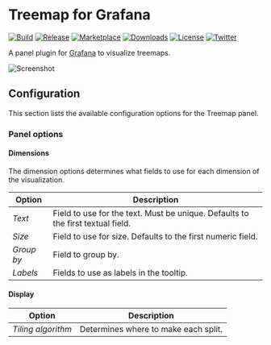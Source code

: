# Treemap for Grafana

[![Build](https://github.com/marcusolsson/grafana-treemap-panel/workflows/CI/badge.svg)](https://github.com/marcusolsson/grafana-treemap-panel/actions?query=workflow%3A%22CI%22)
[![Release](https://github.com/marcusolsson/grafana-treemap-panel/workflows/Release/badge.svg)](https://github.com/marcusolsson/grafana-treemap-panel/actions?query=workflow%3ARelease)
[![Marketplace](https://img.shields.io/badge/dynamic/json?logo=grafana&color=F47A20&label=marketplace&prefix=v&query=%24.items%5B%3F%28%40.slug%20%3D%3D%20%22marcusolsson-treemap-panel%22%29%5D.version&url=https%3A%2F%2Fgrafana.com%2Fapi%2Fplugins)](https://grafana.com/grafana/plugins/marcusolsson-treemap-panel)
[![Downloads](https://img.shields.io/badge/dynamic/json?logo=grafana&color=F47A20&label=downloads&query=%24.items%5B%3F%28%40.slug%20%3D%3D%20%22marcusolsson-treemap-panel%22%29%5D.downloads&url=https%3A%2F%2Fgrafana.com%2Fapi%2Fplugins)](https://grafana.com/grafana/plugins/marcusolsson-treemap-panel)
[![License](https://img.shields.io/github/license/marcusolsson/grafana-treemap-panel)](LICENSE)
[![Twitter](https://img.shields.io/twitter/follow/marcusolsson?color=%231DA1F2&label=twitter&style=plastic)](https://twitter.com/marcusolsson)

A panel plugin for [Grafana](https://grafana.com) to visualize treemaps.

![Screenshot](https://github.com/marcusolsson/grafana-treemap-panel/raw/main/src/img/screenshot.png)

## Configuration

This section lists the available configuration options for the Treemap panel.

### Panel options

#### Dimensions

The dimension options determines what fields to use for each dimension of the visualization.

| Option | Description |
|--------|-------------|
| _Text_ | Field to use for the text. Must be unique. Defaults to the first textual field. |
| _Size_ | Field to use for size. Defaults to the first numeric field. |
| _Group by_ | Field to group by. |
| _Labels_ | Fields to use as labels in the tooltip. |

#### Display

| Option | Description |
|--------|-------------|
| _Tiling algorithm_ | Determines where to make each split. |
